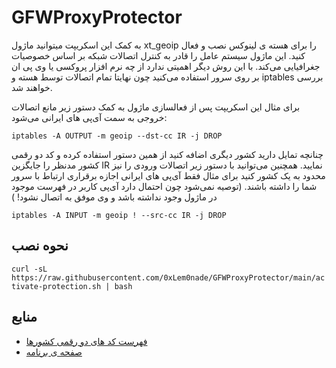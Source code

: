 <!-- markdownlint-disable MD034 -->
# GFWProxyProtector

به کمک این اسکریپت میتوانید ماژول xt_geoip را برای هسته ی لینوکس نصب و فعال کنید. این ماژول سیستم عامل را قادر به کنترل اتصالات شبکه بر اساس خصوصیات جغرافیایی می‌کند. با این روش دیگر اهمیتی ندارد از چه نرم افزار پروکسی یا وی پی ان بر روی سرور استفاده می‌کنید چون نهایتا تمام اتصالات توسط هسته و iptables بررسی خواهند شد.

برای مثال این اسکریپت پس از فعالسازی ماژول به کمک دستور زیر مانع اتصالات خروجی به سمت آی‌پی های ایرانی می‌شود:

```
iptables -A OUTPUT -m geoip --dst-cc IR -j DROP
```

چنانچه تمایل دارید کشور دیگری اضافه کنید از همین دستور استفاده کرده و کد دو رقمی کشور مدنظر را جایگزین IR نمایید.
همچنین می‌توانید با دستور زیر اتصالات ورودی را نیز محدود به یک کشور کنید برای مثال فقط آی‌پی های ایرانی اجازه برقراری ارتباط با سرور شما را داشته باشند. (توصیه نمی‌شود چون احتمال دارد آی‌پی کاربر در فهرست موجود در ماژول وجود نداشته باشد و وی موفق به اتصال نشود! )
‌‍‍

```
iptables -A INPUT -m geoip ! --src-cc IR -j DROP
```

## نحوه نصب

`
curl -sL https://raw.githubusercontent.com/0xLem0nade/GFWProxyProtector/main/activate-protection.sh | bash
`

## منابع

- [فهرست کد های دو رقمی کشورها](https://en.wikipedia.org/wiki/ISO_3166-1_alpha-2)
- [صفحه ی برنامه](https://inai.de/projects/xtables-addons/geoip.php)

